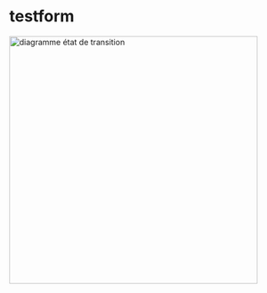 # testform
<img width="446" alt="diagramme état de transition" src="https://user-images.githubusercontent.com/116847659/204905704-0e0f23f9-0f76-4e8c-86e0-9e94bbd0f2b1.PNG">

